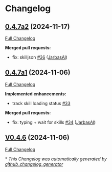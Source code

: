 # Changelog

## [0.4.7a2](https://github.com/OpenVoiceOS/skill-ovos-boot-finished/tree/0.4.7a2) (2024-11-17)

[Full Changelog](https://github.com/OpenVoiceOS/skill-ovos-boot-finished/compare/0.4.7a1...0.4.7a2)

**Merged pull requests:**

- fix: skilljson [\#36](https://github.com/OpenVoiceOS/skill-ovos-boot-finished/pull/36) ([JarbasAl](https://github.com/JarbasAl))

## [0.4.7a1](https://github.com/OpenVoiceOS/skill-ovos-boot-finished/tree/0.4.7a1) (2024-11-06)

[Full Changelog](https://github.com/OpenVoiceOS/skill-ovos-boot-finished/compare/V0.4.6...0.4.7a1)

**Implemented enhancements:**

- track skill loading status [\#33](https://github.com/OpenVoiceOS/skill-ovos-boot-finished/issues/33)

**Merged pull requests:**

- fix: typing + wait for skills [\#34](https://github.com/OpenVoiceOS/skill-ovos-boot-finished/pull/34) ([JarbasAl](https://github.com/JarbasAl))

## [V0.4.6](https://github.com/OpenVoiceOS/skill-ovos-boot-finished/tree/V0.4.6) (2024-11-06)

[Full Changelog](https://github.com/OpenVoiceOS/skill-ovos-boot-finished/compare/0.4.6...V0.4.6)



\* *This Changelog was automatically generated by [github_changelog_generator](https://github.com/github-changelog-generator/github-changelog-generator)*

